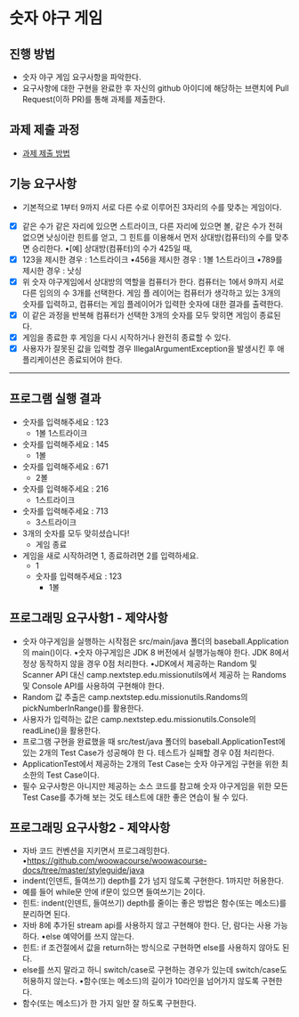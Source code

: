 # 숫자 야구 게임
## 진행 방법
* 숫자 야구 게임 요구사항을 파악한다.
* 요구사항에 대한 구현을 완료한 후 자신의 github 아이디에 해당하는 브랜치에 Pull Request(이하 PR)를 통해 과제를 제출한다.

## 과제 제출 과정
* [과제 제출 방법](https://github.com/next-step/nextstep-docs/tree/master/precourse)

## 기능 요구사항
- 기본적으로 1부터 9까지 서로 다른 수로 이루어진 3자리의 수를 맞추는 게임이다.

- [X] 같은 수가 같은 자리에 있으면 스트라이크, 다른 자리에 있으면 볼, 같은 수가 전혀 없으면 낫싱이란 힌트를 얻고, 그 힌트를
이용해서 먼저 상대방(컴퓨터)의 수를 맞추면 승리한다. •[예] 상대방(컴퓨터)의 수가 425일 때,
- [X] 123을 제시한 경우 : 1스트라이크 •456을 제시한 경우 : 1볼 1스트라이크 •789를 제시한 경우 : 낫싱
- [X] 위 숫자 야구게임에서 상대방의 역할을 컴퓨터가 한다. 컴퓨터는 1에서 9까지 서로 다른 임의의 수 3개를 선택한다. 게임 플 레이어는 컴퓨터가 생각하고 있는 3개의 숫자를 입력하고, 컴퓨터는 게임 플레이어가 입력한 숫자에 대한 결과를 출력한다.
- [X] 이 같은 과정을 반복해 컴퓨터가 선택한 3개의 숫자를 모두 맞히면 게임이 종료된다.
- [X] 게임을 종료한 후 게임을 다시 시작하거나 완전히 종료할 수 있다.
- [X] 사용자가 잘못된 값을 입력할 경우 IllegalArgumentException을 발생시킨 후 애플리케이션은 종료되어야 한다.

---
## 프로그램 실행 결과
- 숫자를 입력해주세요 : 123
  - 1볼 1스트라이크
- 숫자를 입력해주세요 : 145 
  - 1볼
- 숫자를 입력해주세요 : 671
  - 2볼
- 숫자를 입력해주세요 : 216 
  - 1스트라이크
- 숫자를 입력해주세요 : 713
  - 3스트라이크
- 3개의 숫자를 모두 맞히셨습니다!
  - 게임 종료
- 게임을 새로 시작하려면 1, 종료하려면 2를 입력하세요. 
  - 1
  - 숫자를 입력해주세요 : 123
    - 1볼

## 프로그래밍 요구사항1 - 제약사항
 - 숫자 야구게임을 실행하는 시작점은 src/main/java 폴더의 baseball.Application의 main()이다. •숫자 야구게임은 JDK 8 버전에서 실행가능해야 한다. JDK 8에서 정상 동작하지 않을 경우 0점 처리한다. •JDK에서 제공하는 Random 및 Scanner API 대신 camp.nextstep.edu.missionutils에서 제공하
 는 Randoms 및 Console API를 사용하여 구현해야 한다.
 - Random 값 추출은 camp.nextstep.edu.missionutils.Randoms의 pickNumberInRange()를 활용한다.
 - 사용자가 입력하는 값은 camp.nextstep.edu.missionutils.Console의 readLine()을 활용한다.
 - 프로그램 구현을 완료했을 때 src/test/java 폴더의 baseball.ApplicationTest에 있는 2개의 Test Case가 성공해야 한
 다. 테스트가 실패할 경우 0점 처리한다.
 - ApplicationTest에서 제공하는 2개의 Test Case는 숫자 야구게임 구현을 위한 최소한의 Test Case이다.
 - 필수 요구사항은 아니지만 제공하는 소스 코드를 참고해 숫자 야구게임을 위한 모든 Test Case를 추가해 보는 것도
 테스트에 대한 좋은 연습이 될 수 있다.

## 프로그래밍 요구사항2 - 제약사항
 - 자바 코드 컨벤션을 지키면서 프로그래밍한다. •https://github.com/woowacourse/woowacourse-docs/tree/master/styleguide/java
 - indent(인덴트, 들여쓰기) depth를 2가 넘지 않도록 구현한다. 1까지만 허용한다.
 - 예를 들어 while문 안에 if문이 있으면 들여쓰기는 2이다.
 - 힌트: indent(인덴트, 들여쓰기) depth를 줄이는 좋은 방법은 함수(또는 메소드)를 분리하면 된다.
 - 자바 8에 추가된 stream api를 사용하지 않고 구현해야 한다. 단, 람다는 사용 가능하다. •else 예약어를 쓰지 않는다.
 - 힌트: if 조건절에서 값을 return하는 방식으로 구현하면 else를 사용하지 않아도 된다.
 - else를 쓰지 말라고 하니 switch/case로 구현하는 경우가 있는데 switch/case도 허용하지 않는다. •함수(또는 메소드)의 길이가 10라인을 넘어가지 않도록 구현한다.
 - 함수(또는 메소드)가 한 가지 일만 잘 하도록 구현한다.